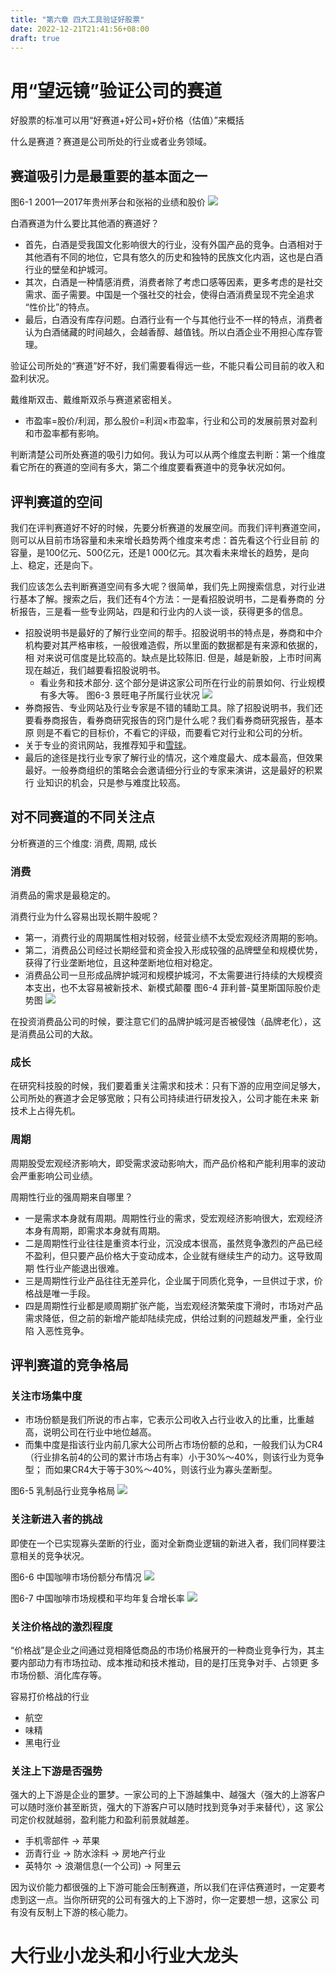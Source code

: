 ```yaml
---
title: "第六章 四大工具验证好股票"
date: 2022-12-21T21:41:56+08:00
draft: true
---
```


# 用“望远镜”验证公司的赛道

好股票的标准可以用“好赛道+好公司+好价格（估值）”来概括

什么是赛道？赛道是公司所处的行业或者业务领域。

## 赛道吸引力是最重要的基本面之一

图6-1 2001—2017年贵州茅台和张裕的业绩和股价
![](https://res.weread.qq.com/wrepub/epub_28218320_21)

白酒赛道为什么要比其他酒的赛道好？
- 首先，白酒是受我国文化影响很大的行业，没有外国产品的竞争。白酒相对于其他酒有不同的地位，它具有悠久的历史和独特的民族文化内涵，这也是白酒
  行业的壁垒和护城河。
- 其次，白酒是一种情感消费，消费者除了考虑口感等因素，更多考虑的是社交需求、面子需要。中国是一个强社交的社会，使得白酒消费呈现不完全追求
  “性价比”的特点。
- 最后，白酒没有库存问题。白酒行业有一个与其他行业不一样的特点，消费者认为白酒储藏的时间越久，会越香醇、越值钱。所以白酒企业不用担心库存管理。

验证公司所处的“赛道”好不好，我们需要看得远一些，不能只看公司目前的收入和盈利状况。

戴维斯双击、戴维斯双杀与赛道紧密相关。
- 市盈率=股价/利润，那么股价=利润×市盈率，行业和公司的发展前景对盈利和市盈率都有影响。

判断清楚公司所处赛道的吸引力如何。我认为可以从两个维度去判断：第一个维度看它所在的赛道的空间有多大，第二个维度要看赛道中的竞争状况如何。

## 评判赛道的空间

我们在评判赛道好不好的时候，先要分析赛道的发展空间。而我们评判赛道空间，则可以从目前市场容量和未来增长趋势两个维度来考虑：首先看这个行业目前
的容量，是100亿元、500亿元，还是1 000亿元。其次看未来增长的趋势，是向上、稳定，还是向下。

我们应该怎么去判断赛道空间有多大呢？很简单，我们先上网搜索信息，对行业进行基本了解。搜索之后，我们还有4个方法：一是看招股说明书，二是看券商的
分析报告，三是看一些专业网站，四是和行业内的人谈一谈，获得更多的信息。
- 招股说明书是最好的了解行业空间的帮手。招股说明书的特点是，券商和中介机构要对其严格审核，一般很难造假，所以里面的数据都是有来源和依据的，相
  对来说可信度是比较高的。缺点是比较陈旧. 但是，越是新股，上市时间离现在越近，我们越要看招股说明书。
  - 看业务和技术部分. 这个部分是讲这家公司所在行业的前景如何、行业规模有多大等。
图6-3 景旺电子所属行业状况
![](https://res.weread.qq.com/wrepub/epub_28218320_24)
- 券商报告、专业网站及行业专家是不错的辅助工具。除了招股说明书，我们还要看券商报告，看券商研究报告的窍门是什么呢？我们看券商研究报告，基本原
  则是不看它的目标价，不看它的评级，而要看它对行业和公司的分析。
- 关于专业的资讯网站，我推荐知乎和[雪球](https://xueqiu.com/)。
- 最后的途径是找行业专家了解行业的情况，这个难度最大、成本最高，但效果最好。一般券商组织的策略会会邀请细分行业的专家来演讲，这是最好的积累行
  业知识的机会，只是参与难度比较高。

## 对不同赛道的不同关注点

分析赛道的三个维度: 消费, 周期, 成长

### 消费

消费品的需求是最稳定的。

消费行业为什么容易出现长期牛股呢？
- 第一，消费行业的周期属性相对较弱，经营业绩不太受宏观经济周期的影响。
- 第二，消费品公司经过长期经营和资金投入形成较强的品牌壁垒和规模优势，获得了行业垄断地位，且这种垄断地位相对稳定。
- 消费品公司一旦形成品牌护城河和规模护城河，不太需要进行持续的大规模资本支出，也不太容易被新技术、新模式颠覆
图6-4 菲利普-莫里斯国际股价走势图
![](https://res.weread.qq.com/wrepub/epub_28218320_25)

在投资消费品公司的时候，要注意它们的品牌护城河是否被侵蚀（品牌老化），这是消费品公司的大敌。

### 成长

在研究科技股的时候，我们要着重关注需求和技术：只有下游的应用空间足够大，公司所处的赛道才会足够宽敞；只有公司持续进行研发投入，公司才能在未来
新技术上占得先机。

### 周期

周期股受宏观经济影响大，即受需求波动影响大，而产品价格和产能利用率的波动会严重影响公司业绩。

周期性行业的强周期来自哪里？
- 一是需求本身就有周期。周期性行业的需求，受宏观经济影响很大，宏观经济本身有周期，即需求本身就有周期。
- 二是周期性行业往往是重资本行业，沉没成本很高，虽然竞争激烈的产品已经不盈利，但只要产品价格大于变动成本，企业就有继续生产的动力。这导致周期
  性行业产能退出很难。
- 三是周期性行业产品往往无差异化，企业属于同质化竞争，一旦供过于求，价格战是唯一手段。
- 四是周期性行业都是顺周期扩张产能，当宏观经济繁荣度下滑时，市场对产品需求降低，但之前的新增产能却陆续完成，供给过剩的问题越发严重，全行业陷
  入恶性竞争。

## 评判赛道的竞争格局

### 关注市场集中度

- 市场份额是我们所说的市占率，它表示公司收入占行业收入的比重，比重越高，说明公司在行业中地位越高。
- 而集中度是指该行业内前几家大公司所占市场份额的总和，一般我们认为CR4（行业排名前4的公司的累计市场占有率）小于30%～40%，则该行业为竞争型；
  而如果CR4大于等于30%～40%，则该行业为寡头垄断型。

图6-5 乳制品行业竞争格局
![](https://res.weread.qq.com/wrepub/epub_28218320_27)

### 关注新进入者的挑战

即使在一个已实现寡头垄断的行业，面对全新商业逻辑的新进入者，我们同样要注意相关的竞争状况。

图6-6 中国咖啡市场份额分布情况
![](https://res.weread.qq.com/wrepub/epub_28218320_28)

图6-7 中国咖啡市场规模和平均年复合增长率
![](https://res.weread.qq.com/wrepub/epub_28218320_29)

### 关注价格战的激烈程度

“价格战”是企业之间通过竞相降低商品的市场价格展开的一种商业竞争行为，其主要内部动力有市场拉动、成本推动和技术推动，目的是打压竞争对手、占领更
多市场份额、消化库存等。

容易打价格战的行业
- 航空
- 味精
- 黑电行业

### 关注上下游是否强势

强大的上下游是企业的噩梦。一家公司的上下游越集中、越强大（强大的上游客户可以随时涨价甚至断货，强大的下游客户可以随时找到竞争对手来替代），这
家公司定价权就越弱，盈利能力和盈利前景就越差。
- 手机零部件 -> 苹果
- 沥青行业 -> 防水涂料 -> 房地产行业
- 英特尔 -> 浪潮信息(一个公司) -> 阿里云

因为议价能力都很强的上下游可能会压制赛道，所以我们在评估赛道时，一定要考虑到这一点。当你所研究的公司有强大的上下游时，你一定要想一想，这家公
司有没有反制上下游的核心能力。



# 大行业小龙头和小行业大龙头
